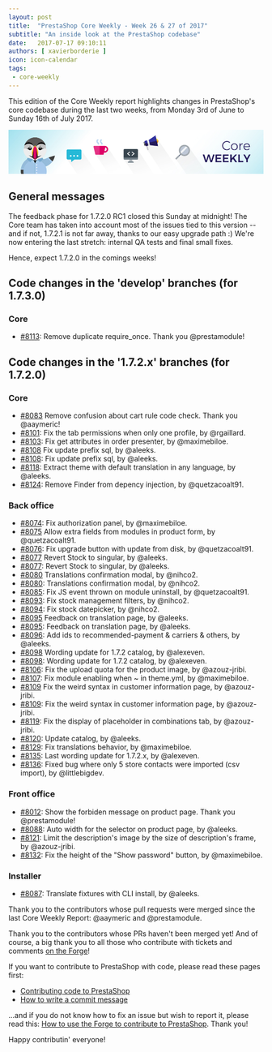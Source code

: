 ```yaml
---
layout: post
title:  "PrestaShop Core Weekly - Week 26 & 27 of 2017"
subtitle: "An inside look at the PrestaShop codebase"
date:   2017-07-17 09:10:11
authors: [ xavierborderie ]
icon: icon-calendar
tags:
 - core-weekly
---
```


This edition of the Core Weekly report highlights changes in PrestaShop's core codebase during the last two weeks, from Monday 3rd of June to Sunday 16th of July 2017.

![Core Weekly banner](/assets/images/2017/04/core_weekly_banner.jpg)


## General messages

The feedback phase for 1.7.2.0 RC1 closed this Sunday at midnight! The Core team has taken into account most of the issues tied to this version -- and if not, 1.7.2.1 is not far away, thanks to our easy upgrade path :) We're now entering the last stretch: internal QA tests and final small fixes.

Hence, expect 1.7.2.0 in the comings weeks!



## Code changes in the 'develop' branches (for 1.7.3.0)

### Core

* [#8113](https://github.com/PrestaShop/PrestaShop/pull/8113): Remove duplicate require_once. Thank you @prestamodule!


## Code changes in the '1.7.2.x' branches (for 1.7.2.0)

### Core

* [#8083](https://github.com/PrestaShop/PrestaShop/pull/#8083) Remove confusion about cart rule code check. Thank you @aaymeric!
* [#8101](https://github.com/PrestaShop/PrestaShop/pull/8101): Fix the tab permissions when only one profile, by @rgaillard.
* [#8103](https://github.com/PrestaShop/PrestaShop/pull/8103): Fix get attributes in order presenter, by @maximebiloe.
* [#8108](https://github.com/PrestaShop/PrestaShop/pull/#8108) Fix update prefix sql, by @aleeks.
* [#8108](https://github.com/PrestaShop/PrestaShop/pull/8108): Fix update prefix sql, by @aleeks.
* [#8118](https://github.com/PrestaShop/PrestaShop/pull/8118): Extract theme with default translation in any language, by @aleeks.
* [#8124](https://github.com/PrestaShop/PrestaShop/pull/8124): Remove Finder from depency injection, by @quetzacoalt91.


### Back office

* [#8074](https://github.com/PrestaShop/PrestaShop/pull/8074): Fix authorization panel, by @maximebiloe.
* [#8075](https://github.com/PrestaShop/PrestaShop/pull/#8075) Allow extra fields from modules in product form, by @quetzacoalt91.
* [#8076](https://github.com/PrestaShop/PrestaShop/pull/8076): Fix upgrade button with update from disk, by @quetzacoalt91.
* [#8077](https://github.com/PrestaShop/PrestaShop/pull/#8077) Revert Stock to singular, by @aleeks.
* [#8077](https://github.com/PrestaShop/PrestaShop/pull/8077): Revert Stock to singular, by @aleeks.
* [#8080](https://github.com/PrestaShop/PrestaShop/pull/#8080) Translations confirmation modal, by @nihco2.
* [#8080](https://github.com/PrestaShop/PrestaShop/pull/8080): Translations confirmation modal, by @nihco2.
* [#8085](https://github.com/PrestaShop/PrestaShop/pull/8085): Fix JS event thrown on module uninstall, by @quetzacoalt91.
* [#8093](https://github.com/PrestaShop/PrestaShop/pull/8093): Fix stock management filters, by @nihco2.
* [#8094](https://github.com/PrestaShop/PrestaShop/pull/8094): Fix stock datepicker, by @nihco2.
* [#8095](https://github.com/PrestaShop/PrestaShop/pull/#8095) Feedback on translation page, by @aleeks.
* [#8095](https://github.com/PrestaShop/PrestaShop/pull/8095): Feedback on translation page, by @aleeks.
* [#8096](https://github.com/PrestaShop/PrestaShop/pull/8096): Add ids to recommended-payment & carriers & others, by @aleeks.
* [#8098](https://github.com/PrestaShop/PrestaShop/pull/#8098) Wording update for 1.7.2 catalog, by @alexeven.
* [#8098](https://github.com/PrestaShop/PrestaShop/pull/8098): Wording update for 1.7.2 catalog, by @alexeven.
* [#8106](https://github.com/PrestaShop/PrestaShop/pull/8106): Fix the upload quota for the product image, by @azouz-jribi.
* [#8107](https://github.com/PrestaShop/PrestaShop/pull/8107): Fix module enabling when ~ in theme.yml, by @maximebiloe.
* [#8109](https://github.com/PrestaShop/PrestaShop/pull/#8109) Fix the weird syntax in customer information page, by @azouz-jribi.
* [#8109](https://github.com/PrestaShop/PrestaShop/pull/8109): Fix the weird syntax in customer information page, by @azouz-jribi.
* [#8119](https://github.com/PrestaShop/PrestaShop/pull/8119): Fix the display of placeholder in combinations tab, by @azouz-jribi.
* [#8120](https://github.com/PrestaShop/PrestaShop/pull/8120): Update catalog, by @aleeks.
* [#8129](https://github.com/PrestaShop/PrestaShop/pull/8129): Fix translations behavior, by @maximebiloe.
* [#8135](https://github.com/PrestaShop/PrestaShop/pull/8135): Last wording update for 1.7.2.x, by @alexeven.
* [#8136](https://github.com/PrestaShop/PrestaShop/pull/8136): Fixed bug where only 5 store contacts were imported (csv import), by @littlebigdev.


### Front office

* [#8012](https://github.com/PrestaShop/PrestaShop/pull/8012): Show the forbiden message on product page. Thank you @prestamodule!
* [#8088](https://github.com/PrestaShop/PrestaShop/pull/8088): Auto width for the selector on product page, by @aleeks.
* [#8121](https://github.com/PrestaShop/PrestaShop/pull/8121): Limit the description's image by the size of description's frame, by @azouz-jribi.
* [#8132](https://github.com/PrestaShop/PrestaShop/pull/8132): Fix the height of the "Show password" button, by @maximebiloe.



### Installer

* [#8087](https://github.com/PrestaShop/PrestaShop/pull/8087): Translate fixtures with CLI install, by @aleeks.


Thank you to the contributors whose pull requests were merged since the last Core Weekly Report: @aaymeric and @prestamodule.

Thank you to the contributors whose PRs haven't been merged yet! And of course, a big thank you to all those who contribute with tickets and comments [on the Forge](http://forge.prestashop.com/)!

If you want to contribute to PrestaShop with code, please read these pages first:

 * [Contributing code to PrestaShop](http://doc.prestashop.com/display/PS16/Contributing+code+to+PrestaShop)
 * [How to write a commit message](http://doc.prestashop.com/display/PS16/How+to+write+a+commit+message)

...and if you do not know how to fix an issue but wish to report it, please read this: [How to use the Forge to contribute to PrestaShop](http://doc.prestashop.com/display/PS16/How+to+use+the+Forge+to+contribute+to+PrestaShop). Thank you!

Happy contributin' everyone!


